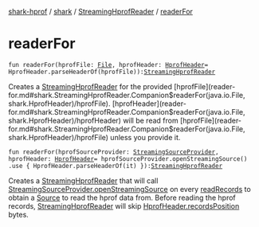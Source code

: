 [shark-hprof](../../index.md) / [shark](../index.md) / [StreamingHprofReader](index.md) / [readerFor](./reader-for.md)

# readerFor

`fun readerFor(hprofFile: `[`File`](https://docs.oracle.com/javase/6/docs/api/java/io/File.html)`, hprofHeader: `[`HprofHeader`](../-hprof-header/index.md)` = HprofHeader.parseHeaderOf(hprofFile)): `[`StreamingHprofReader`](index.md)

Creates a [StreamingHprofReader](index.md) for the provided [hprofFile](reader-for.md#shark.StreamingHprofReader.Companion$readerFor(java.io.File, shark.HprofHeader)/hprofFile). [hprofHeader](reader-for.md#shark.StreamingHprofReader.Companion$readerFor(java.io.File, shark.HprofHeader)/hprofHeader) will be read from
[hprofFile](reader-for.md#shark.StreamingHprofReader.Companion$readerFor(java.io.File, shark.HprofHeader)/hprofFile) unless you provide it.

`fun readerFor(hprofSourceProvider: `[`StreamingSourceProvider`](../-streaming-source-provider/index.md)`, hprofHeader: `[`HprofHeader`](../-hprof-header/index.md)` = hprofSourceProvider.openStreamingSource()
          .use { HprofHeader.parseHeaderOf(it) }): `[`StreamingHprofReader`](index.md)

Creates a [StreamingHprofReader](index.md) that will call [StreamingSourceProvider.openStreamingSource](../-streaming-source-provider/open-streaming-source.md)
on every [readRecords](read-records.md) to obtain a [Source](#) to read the hprof data from. Before reading the
hprof records, [StreamingHprofReader](index.md) will skip [HprofHeader.recordsPosition](../-hprof-header/records-position.md) bytes.

